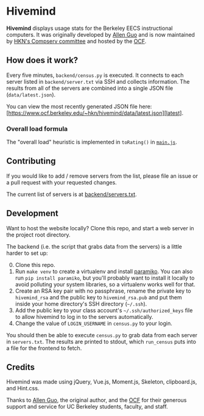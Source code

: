 # Hivemind

**Hivemind** displays usage stats for the Berkeley EECS instructional
computers. It was originally developed by [Allen Guo][allen-guo] and is now
maintained by [HKN's Compserv committee][hkn-compserv] and hosted by the
[OCF][ocf].

[allen-guo]: https://github.com/guoguo12
[hkn-compserv]: https://hkn.eecs.berkeley.edu/about/officers
[ocf]: https://www.ocf.berkeley.edu

## How does it work?

Every five minutes, `backend/census.py` is executed. It connects to each server
listed in `backend/server.txt` via SSH and collects information. The results
from all of the servers are combined into a single JSON file
(`data/latest.json`).

You can view the most recently generated JSON file here:
[https://www.ocf.berkeley.edu/~hkn/hivemind/data/latest.json][latest].

[latest]: https://www.ocf.berkeley.edu/~hkn/hivemind/data/latest.json

### Overall load formula

The "overall load" heuristic is implemented in `toRating()` in
[`main.js`][main-js].

[main-js]: https://github.com/compserv/hivemind/blob/gh-pages/js/main.js

## Contributing

If you would like to add / remove servers from the list, please file
an issue or a pull request with your requested changes.

The current list of servers is at [backend/servers.txt][servers.txt].

[servers.txt]: https://github.com/compserv/hivemind/blob/master/backend/servers.txt

## Development

Want to host the website locally? Clone this repo, and start a web server in
the project root directory.

The backend (i.e. the script that grabs data from the servers) is a little
harder to set up:

0. Clone this repo.
1. Run `make venv` to create a virtualenv and install
   [paramiko](https://pypi.python.org/pypi/paramiko). You can also run `pip install
   paramiko`, but you'll probably want to install it locally to avoid polluting
   your system libraries, so a virtualenv works well for that.
2. Create an RSA key pair with no passphrase, rename the private key to
   `hivemind_rsa` and the public key to `hivemind_rsa.pub` and put them inside
   your home directory's SSH directory (`~/.ssh`).
3. Add the public key to your class account's `~/.ssh/authorized_keys` file to
   allow hivemind to log in to the servers automatically.
4. Change the value of `LOGIN_USERNAME` in `census.py` to your login.

You should then be able to execute `census.py` to grab data from each server in
`servers.txt`. The results are printed to stdout, which `run_census` puts into
a file for the frontend to fetch.


## Credits

Hivemind was made using jQuery, Vue.js, Moment.js, Skeleton, clipboard.js, and Hint.css.

Thanks to [Allen Guo][allen-guo], the original author, and the [OCF][ocf] for their
generous support and service for UC Berkeley students, faculty, and staff.
